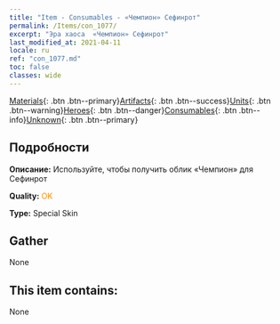 ```yaml
---
title: "Item - Consumables - «Чемпион» Сефинрот"
permalink: /Items/con_1077/
excerpt: "Эра хаоса  «Чемпион» Сефинрот"
last_modified_at: 2021-04-11
locale: ru
ref: "con_1077.md"
toc: false
classes: wide
---
```

 [Materials](/ru/Items/){: .btn .btn--primary}[Artifacts](/ru/Items/Artifacts/){: .btn .btn--success}[Units](/ru/Items/Units/){: .btn .btn--warning}[Heroes](/ru/Items/Heroes/){: .btn .btn--danger}[Consumables](/ru/Items/Consumables/){: .btn .btn--info}[Unknown](/ru/Items/Unknown/){: .btn .btn--primary}

## Подробности
 **Описание:** Используйте, чтобы получить облик «Чемпион» для Сефинрот

 **Quality:** <span style="color: #FF8C00">OK</span>

 **Type:** Special Skin

## Gather

  None

## This item contains:

  None

